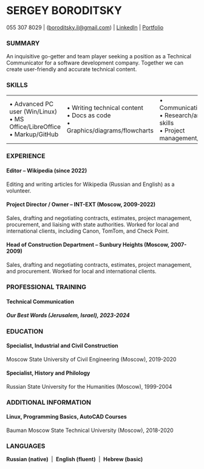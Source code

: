 # SERGEY BORODITSKY  
055 307 8029 | (boroditsky.il@gmail.com) | [LinkedIn](https://www.linkedin.com/in/sergey-boroditsky/) | [Portfolio](https://boroditskyil.wixsite.com/portfolio)
### SUMMARY  
An inquisitive go-getter and team player seeking a position as a Technical Communicator for a software development company. Together we can create user-friendly and accurate technical content.
### SKILLS  
<table class="iksweb">
	<tbody>
		<tr>
			<td> •	Advanced PC user (Win/Linux) <br> •	MS Office/LibreOffice <br> •	Markup/GitHub </td>
			<td>  •	Writing technical content <br> •	Docs as code <br> •	Graphics/diagrams/flowcharts </td>
			<td>  •	Communication/teamwork <br> •	Research/analytical skills <br> •	Project management/leadership </td>
		</tr>
	</tbody>
</table>

### EXPERIENCE  
#### Editor – Wikipedia (since 2022)
Editing and writing articles for Wikipedia (Russian and English) as a volunteer.  
#### Project Director / Owner – INT-EXT (Moscow, 2009-2022)
Sales, drafting and negotiating contracts, estimates, project management, procurement, and liaising with state authorities. Worked for local and international clients, including Canon, TomTom, and Check Point.  
#### Head of Construction Department – Sunbury Heights (Moscow, 2007-2009)  
Sales, drafting and negotiating contracts, estimates, project management, and procurement. Worked for local and international clients.
### PROFESSIONAL TRAINING  
#### Technical Communication  
##### Our Best Words (Jerusalem, Israel), 2023-2024
### EDUCATION  
#### Specialist, Industrial and Civil Construction  
Moscow State University of Civil Engineering (Moscow), 2019-2020  
#### Specialist, History and Philology
Russian State University for the Humanities (Moscow), 1999-2004
### ADDITIONAL INFORMATION  
#### Linux, Programming Basics, AutoCAD Courses  
Bauman Moscow State Technical University (Moscow), 2018-2020
### LANGUAGES
**Russian (native)**&nbsp; | &nbsp;**English (fluent)**&nbsp; | &nbsp;**Hebrew (basic)**

